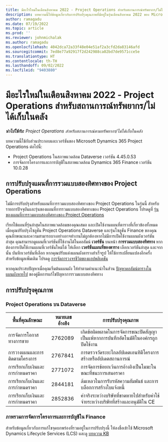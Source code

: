 ```yaml
---
title: มีอะไรใหม่ในเดือนสิงหาคม 2022 - Project Operations สำหรับสถานการณ์ทรัพยากร/ไม่ได้เก็บในคลัง
description: บทความนี้ให้ข้อมูลเกี่ยวกับการปรับปรุงคุณภาพที่มีอยู่ในรุ่นเดือนสิงหาคม 2022 ของ Microsoft Dynamics 365 Project Operations สำหรับสถานการณ์ตามทรัพยากร/ไม่ได้เก็บในคลัง
author: ramagadu
ms.date: 07/19/2022
ms.topic: article
ms.prod: ''
ms.reviewer: johnmichalak
ms.author: ramagadu
ms.openlocfilehash: 4042dca72a33f48e04e51af2a3cfd2da83146afd
ms.sourcegitcommit: 7ed8e77a92917f2d242988ca02bd7de9571cce5e
ms.translationtype: HT
ms.contentlocale: th-TH
ms.lasthandoff: 09/02/2022
ms.locfileid: "9403880"
---
```

# <a name="whats-new-august-2022---project-operations-for-resourcenon-stocked-based-scenarios"></a>มีอะไรใหม่ในเดือนสิงหาคม 2022 - Project Operations สำหรับสถานการณ์ทรัพยากร/ไม่ได้เก็บในคลัง

_**นำไปใช้กับ:** Project Operations สำหรับสถานการณ์ตามทรัพยากร/ไม่ได้เก็บในคลัง_

บทความนี้ใช้กับส่วนประกอบและเวอร์ชันของ Microsoft Dynamics 365 Project Operations ต่อไปนี้:

- Project Operations ในสภาพแวดล้อม Dataverse เวอร์ชัน 4.45.0.53
- การจัดการโครงการและการบัญชีในสภาพแวดล้อม Dynamics 365 Finance เวอร์ชัน 10.0.28

## <a name="project-operations-dual-write-maps-updates"></a>การปรับปรุงแผนที่การรวมแบบสองทิศทางของ Project Operations

ไม่มีการปรับปรุงสำหรับแผนที่การรวมแบบสองทิศทางของ Project Operations ในรุ่นนี้ สำหรับรายการปัจจุบันและรุ่นของแผนที่การรวมแบบสองทิศทางของ Project Operations โปรดดูที่ [รุ่นของแผนที่การรวมแบบสองทิศทางของ Project Operations](../environment/resource-dual-write-maps.md)

เรียกใช้แผนที่รุ่นล่าสุดในสภาพแวดล้อมของคุณเสมอ และเปิดใช้งานแผนที่ตารางที่เกี่ยวข้องทั้งหมดเมื่อคุณปรับปรุงโซลูชัน Project Operations Dataverse และรุ่นโซลูชัน Finance ของคุณ คุณลักษณะและความสามารถบางอย่างอาจทำงานไม่ถูกต้องหากไม่มีการเปิดใช้งานแผนผังเวอร์ชันล่าสุด คุณสามารถดูแผนที่เวอร์ชันที่ใช้งานได้ในคอลัมน์ **เวอร์ชัน** บนหน้า **การรวมแบบสองทิศทาง** หากต้องการเปิดใช้งานแผนที่เวอร์ชันใหม่ได้ ให้เลือก **เวอร์ชันแผนที่ของตาราง** เลือกเวอร์ชันล่าสุด และจากนั้น บันทึกเวอร์ชันที่เลือก หากคุณปรับแต่งแผนผังตารางสำเร็จรูป ให้ใช้การเปลี่ยนแปลงอีกครั้ง สำหรับข้อมูลเพิ่มเติม โปรดดู [การจัดการวงจรชีวิตของแอปพลิเคชัน](/dynamics365/fin-ops-core/dev-itpro/data-entities/dual-write/app-lifecycle-management)

หากคุณประสบปัญหาเมื่อคุณเริ่มต้นแผนผัง ให้ทำตามคำแนะนำในส่วน [ปัญหาคอลัมน์ตารางในแผนผังหายไป](/dynamics365/fin-ops-core/dev-itpro/data-entities/dual-write/dual-write-troubleshooting-finops-upgrades#missing-table-columns-issue-on-maps) ของคู่มือการแก้ไขปัญหาการรวมแบบสองทิศทาง

## <a name="quality-updates"></a>การปรับปรุงคุณภาพ

### <a name="project-operations-on-dataverse"></a>Project Operations บน Dataverse

| พื้นที่คุณลักษณะ | หมายเลขอ้างอิง | การปรับปรุงคุณภาพ |
| --- | --- | --- |
|   การจัดการโอกาสทางการขาย | 2762089 | เกิดข้อผิดพลาดในการจัดการขณะปิดสัญญาเป็นแพ้หากการบันทึกอัตโนมัติในองค์กรถูกปิดใช้งาน|
|การวางแผนและการติดตามโครงการ | 2767841 | การตรวจวัดระยะไกลอัปเดตเอนทิตีโครงการ สร้างหรืออัปเดตสถานการณ์|
|การเรียกเก็บเงินและการกำหนดราคา | 2771072 | การจัดการข้อยกเว้นการอ้างอิงเป็นโมฆะในขณะที่ชนะการเสนอราคา|
|การเรียกเก็บเงินและการกำหนดราคา | 2844181 |ล้มเหลวในการรับรหัสความสัมพันธ์ และการบล็อกการสร้างใบแจ้งหนี้|
|การเรียกเก็บเงินและการกำหนดราคา | 2852836 | ค่าจริงระหว่างบริษัทที่ขาดหายไปสำหรับค่าใช้จ่ายระหว่างบริษัทที่สร้างและอนุมัติใน CE|


### <a name="project-management-and-accounting-in-finance"></a>ภาพรวมการจัดการโครงการและการบัญชีใน Finance

สำหรับข้อมูลเกี่ยวกับการแก้ไขจุดบกพร่องที่รวมอยู่ในการปรับปรุงนี้ ให้ลงชื่อเข้าใช้ Microsoft Dynamics Lifecycle Services (LCS) และดู [บทความ KB](https://fix.lcs.dynamics.com/Issue/Details?bugId=694438)
